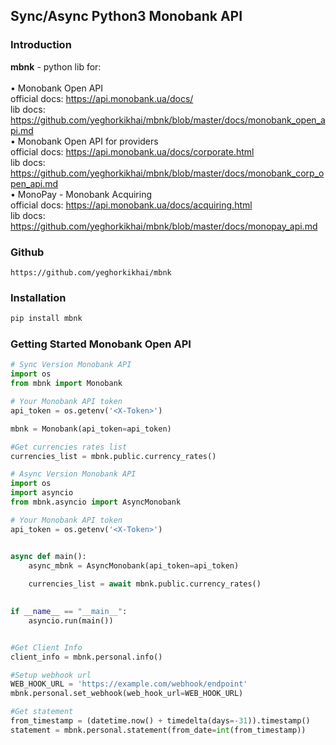 ## Sync/Async Python3 Monobank API

### Introduction

<b>mbnk</b> - python lib for: 
<br>
<br>&bull; Monobank Open API 
<br>official docs: https://api.monobank.ua/docs/ 
<br>lib docs: https://github.com/yeghorkikhai/mbnk/blob/master/docs/monobank_open_api.md
<br>&bull; Monobank Open API for providers 
<br> official docs: https://api.monobank.ua/docs/corporate.html
<br>lib docs: https://github.com/yeghorkikhai/mbnk/blob/master/docs/monobank_corp_open_api.md
<br>&bull; MonoPay - Monobank Acquiring
<br>official docs: https://api.monobank.ua/docs/acquiring.html
<br>lib docs: https://github.com/yeghorkikhai/mbnk/blob/master/docs/monopay_api.md

### Github
```
https://github.com/yeghorkikhai/mbnk
```

### Installation
```python
pip install mbnk
```

### Getting Started Monobank Open API

```python
# Sync Version Monobank API
import os
from mbnk import Monobank

# Your Monobank API token 
api_token = os.getenv('<X-Token>')

mbnk = Monobank(api_token=api_token)

#Get currencies rates list
currencies_list = mbnk.public.currency_rates()

# Async Version Monobank API
import os
import asyncio
from mbnk.asyncio import AsyncMonobank

# Your Monobank API token 
api_token = os.getenv('<X-Token>')


async def main():
    async_mbnk = AsyncMonobank(api_token=api_token)
    
    currencies_list = await mbnk.public.currency_rates()

    
if __name__ == "__main__":
    asyncio.run(main())

```

```python

#Get Client Info
client_info = mbnk.personal.info()

#Setup webhook url
WEB_HOOK_URL = 'https://example.com/webhook/endpoint'
mbnk.personal.set_webhook(web_hook_url=WEB_HOOK_URL)

#Get statement
from_timestamp = (datetime.now() + timedelta(days=-31)).timestamp()
statement = mbnk.personal.statement(from_date=int(from_timestamp))
```